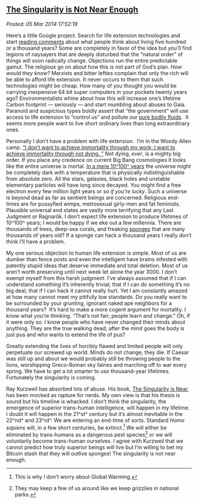  
[The Singularity is Not Near Enough](http://bakerjd99.wordpress.com/2014/03/05/the-singularity-is-not-near-enough/)
-------------------------------------------------------------------------------------------------------------------

*Posted: 05 Mar 2014 17:52:19*

Here’s a little Google project. Search for life extension technologies
and start [reading
comments](http://www.dailymail.co.uk/sciencetech/article-2523086/Could-humans-live-500-years-old-Scientists-believe-genetic-tweaks-significantly-extend-lifespan.html)
about what people think about living five hundred or a thousand years?
Some are completely in favor of the idea but you’ll find legions of
naysayers that are deeply disturbed that the “natural order” of things
will soon radically change. Objections run the entire predictable gamut.
The religious go on about how this is not part of God’s plan. *How would
they know?* Marxists and bitter lefties complain that only the rich will
be able to afford life extension. It never occurs to them that such
technologies might be cheap. How many of you thought you would be
carrying inexpensive 64 bit super computers in your pockets twenty years
ago? Environmentalists whine about how this will increase one’s lifetime
Carbon footprint — seriously — and start mumbling about abuses to Gaia.
Paranoid and suspicious types boldly assert that “the government” will
use access to life extension to “control us” and pollute our [pure
bodily fluids](http://www.youtube.com/watch?v=N1KvgtEnABY).  It seems
more people want to live short ordinary lives than long extraordinary
ones.

Personally I don’t have a problem with life extension.  I’m in the Woody
Allen camp. [“I don’t want to achieve immortality through my work; I
want to achieve immortality through not dying.
”](http://www.goodreads.com/quotes/1066-i-don-t-want-to-achieve-immortality-through-my-work-i)
Not dying, *ever*, is a mighty big order. If you place any credence on
current Big Bang cosmologies it looks like the entire universe is
mortal. [In a mere 10^100^
years](http://www.futuretimeline.net/beyond.htm#3000000000) the universe
might be completely dark with a temperature that is physically
indistinguishable from absolute zero. All the stars, galaxies, black
holes and unstable elementary particles will have long since decayed.
You might find a free electron every few million light years or so *if
you’re lucky*. Such a universe is beyond dead as far as sentient beings
are concerned. Religious end-times are for pussyfied wimps, metrosexual
girly-men and fat feminists. Plausible universal end states are vastly
more terrifying that any Last Judgment or Ragnarök. I don’t expect life
extension to produce lifetimes of 10^100^ years; I would be happy if we
eke out a few millennia. There are thousands of trees, deep-sea corals,
and freaking
[sponges](http://en.wikipedia.org/wiki/List_of_longest-living_organisms)
that are many thousands of years old? If a sponge can hack a thousand
years I really don’t think I’ll have a problem.

My one serious objection to human life extension is simple. Most of us
are dumber than fence posts and even the intelligent have brains
infested with patently stupid ideas that deserve immediate and total
deletion. Most of us aren’t worth preserving until next week let alone
the year 3000. I don’t exempt myself from this harsh judgment. I’ve
always assumed that if I can understand something it’s inherently
trivial; that if I can do something it’s no big deal; that if I can hack
it cannot really hurt. Yet I am constantly amazed at how many cannot
meet my pitifully low standards. Do you really want to be surrounded by
your grunting, ignorant naked ape neighbors for a thousand years?  It’s
hard to make a more cogent argument for mortality. I know what you’re
thinking. “That’s not fair; people learn and change.” Oh, if it were
only so. I know people who have never changed their minds about
anything. They are the true walking dead; after the mind goes the body
is just pus and who wants to extend the life of pus?

Greatly extending the lives of horribly flawed and limited people will
only perpetuate our screwed up world. Minds do not change, they die. If
Caesar was still up and about we would probably still be throwing people
to the lions, worshipping Greco-Roman sky fairies and marching off to
war every spring. We have to get a lot smarter to *use* thousand-year
lifetimes. Fortunately the singularity is coming.

Ray Kurzweil has absorbed lots of abuse. His book, [The Singularity is
Near](http://www.amazon.com/The-Singularity-Is-Near-Transcend/dp/0143037889),
has been mocked as rapture for nerds. My own view is that his thesis is
sound but his timeline is whacked. I don’t think the singularity, the
emergence of superior trans-human intelligence, will happen in my
lifetime. I doubt it will happen in the 21^st^ century but it’s almost
inevitable in the 22^nd^ and 23^rd^. We are entering an end-time of
sorts. Standard *Homo sapiens* will, in a few short centuries, be
extinct.[^4558a] We will either be eliminated by trans-humans as a dangerous
pest species[^4558b] or we will voluntarily become trans-human ourselves. I
agree with Kurzweil that we cannot predict how truly superior beings
will live but I’m willing to bet my Bitcoin stash that they will outlive
sponges! The singularity is not near enough.

[^4558a]: This is why I don’t worry about Global Warming.

[^4558b]: They may keep a few of us around like we keep grizzlies in
    national parks.

